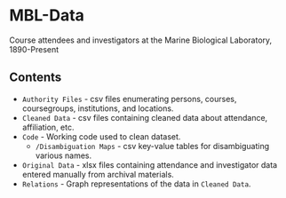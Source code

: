 MBL-Data
========

Course attendees and investigators at the Marine Biological Laboratory, 1890-Present

Contents
--------

* ``Authority Files`` - csv files enumerating persons, courses, coursegroups, 
  institutions, and locations.
* ``Cleaned Data`` - csv files containing cleaned data about attendance, affiliation, etc.
* ``Code`` - Working code used to clean dataset.
	* ``/Disambiguation Maps`` - csv key-value tables for disambiguating various names.
* ``Original Data`` - xlsx files containing attendance and investigator data entered 
  manually from archival materials.
* ``Relations`` - Graph representations of the data in ``Cleaned Data``.